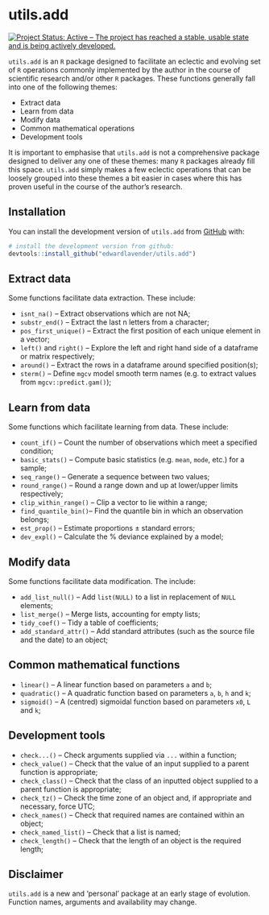 
# utils.add

[![Project Status: Active – The project has reached a stable, usable
state and is being actively
developed.](https://www.repostatus.org/badges/latest/active.svg)](https://www.repostatus.org/#active)

`utils.add` is an `R` package designed to facilitate an eclectic and
evolving set of `R` operations commonly implemented by the author in the
course of scientific research and/or other `R` packages. These functions
generally fall into one of the following themes:

  - Extract data
  - Learn from data
  - Modify data
  - Common mathematical operations
  - Development tools

It is important to emphasise that `utils.add` is not a comprehensive
package designed to deliver any one of these themes: many `R` packages
already fill this space. `utils.add` simply makes a few eclectic
operations that can be loosely grouped into these themes a bit easier in
cases where this has proven useful in the course of the author’s
research.

## Installation

You can install the development version of `utils.add` from
[GitHub](https://github.com/) with:

``` r
# install the development version from github:
devtools::install_github("edwardlavender/utils.add")
```

## Extract data

Some functions facilitate data extraction. These include:

  - `isnt_na()` – Extract observations which are not NA;
  - `substr_end()` – Extract the last n letters from a character;
  - `pos_first_unique()` – Extract the first position of each unique
    element in a vector;
  - `left()` and `right()` – Explore the left and right hand side of a
    dataframe or matrix respectively;
  - `around()` – Extract the rows in a dataframe around specified
    position(s);
  - `sterm()` – Define `mgcv` model smooth term names (e.g. to extract
    values from `mgcv::predict.gam()`);

## Learn from data

Some functions which facilitate learning from data. These include:

  - `count_if()` – Count the number of observations which meet a
    specified condition;
  - `basic_stats()` – Compute basic statistics (e.g. `mean`, `mode`,
    etc.) for a sample;
  - `seq_range()` – Generate a sequence between two values;
  - `round_range()` – Round a range down and up at lower/upper limits
    respectively;
  - `clip_within_range()` – Clip a vector to lie within a range;
  - `find_quantile_bin()`– Find the quantile bin in which an observation
    belongs;
  - `est_prop()` – Estimate proportions ± standard errors;
  - `dev_expl()` – Calculate the % deviance explained by a model;

## Modify data

Some functions facilitate data modification. The include:

  - `add_list_null()` – Add `list(NULL)` to a list in replacement of
    `NULL` elements;
  - `list_merge()` – Merge lists, accounting for empty lists;
  - `tidy_coef()` – Tidy a table of coefficients;
  - `add_standard_attr()` – Add standard attributes (such as the source
    file and the date) to an object;

## Common mathematical functions

  - `linear()` – A linear function based on parameters `a` and `b`;
  - `quadratic()` – A quadratic function based on parameters `a`, `b`,
    `h` and `k`;
  - `sigmoid()` – A (centred) sigmoidal function based on parameters
    `x0`, `L` and `k`;

## Development tools

  - `check...()` – Check arguments supplied via `...` within a function;
  - `check_value()` – Check that the value of an input supplied to a
    parent function is appropriate;
  - `check_class()` – Check that the class of an inputted object
    supplied to a parent function is appropriate;
  - `check_tz()` – Check the time zone of an object and, if appropriate
    and necessary, force UTC;
  - `check_names()` – Check that required names are contained within an
    object;
  - `check_named_list()` – Check that a list is named;
  - `check_length()` – Check that the length of an object is the
    required length;

## Disclaimer

`utils.add` is a new and ‘personal’ package at an early stage of
evolution. Function names, arguments and availability may change.
